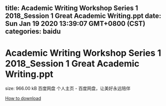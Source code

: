 
title: Academic Writing Workshop Series 1 2018_Session 1 Great Academic Writing.ppt
date: Sun Jan 19 2020 13:39:07 GMT+0800 (CST)    
categories: baidu
---

# Academic Writing Workshop Series 1 2018_Session 1 Great Academic Writing.ppt
size: 966.00 kB
 百度网盘 个人主页 - 百度网盘，让美好永远陪伴
 

[How to download](https://bpcam.bemobtrk.com/go/2ceec3aa-1ca2-46d6-b9ff-aaa5c184517c?jno=1422)